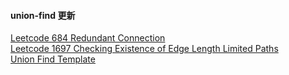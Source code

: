 #### union-find 更新

[Leetcode 684 Redundant Connection](https://github.com/zjkang/ds_algorithm/blob/main/python/union_find/leetcode_0684_redundant_connection.py)\
[Leetcode 1697 Checking Existence of Edge Length Limited Paths](https://github.com/zjkang/ds_algorithm/blob/main/python/union_find/leetcode_1697_checking_existence_of_edge_length_limited_paths.py)\
[Union Find Template](https://github.com/zjkang/ds_algorithm/blob/main/python/union_find/union_find_template.py)
